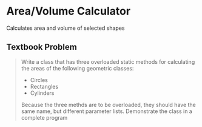# Area/Volume Calculator
Calculates area and volume of selected shapes

## Textbook Problem
>Write a class that has three overloaded static methods for calculating the areas of the following geometric classes:
> - Circles
> - Rectangles
> - Cylinders
> 
>Because the three methds are to be overloaded, they should have the same name, but different parameter lists. Demonstrate the class in a complete program
